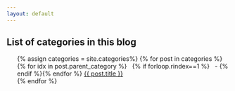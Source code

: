 ```yaml
---
layout: default
---
```

<h2>List of categories in this blog</h2>
<ul style="list-style-type: none; margin-left: 0">
{% assign categories = site.categories%}
{% for post in categories %}
    <li> {% for idx in post.parent_category %} &nbsp; {% if forloop.rindex==1 %} &nbsp; - {% endif %}{% endfor %}
    <a class="category-name" href="{{ post.url }}">{{ post.title }}</a>
    </li>
{% endfor %}
</ul>